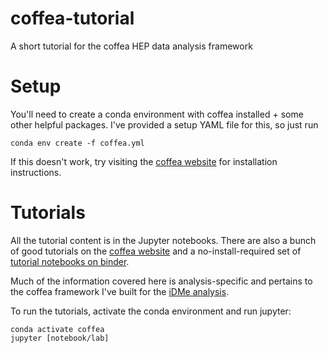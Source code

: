 # coffea-tutorial
A short tutorial for the coffea HEP data analysis framework

# Setup
You'll need to create a conda environment with coffea installed + some other helpful packages. I've provided a setup YAML file for this, so just run
```
conda env create -f coffea.yml
```
If this doesn't work, try visiting the [coffea website](https://coffeateam.github.io/coffea/installation.html) for installation instructions.

# Tutorials
All the tutorial content is in the Jupyter notebooks. There are also a bunch of good tutorials on the [coffea website](https://coffeateam.github.io/coffea/examples.html) and a no-install-required set of [tutorial notebooks on binder](https://mybinder.org/v2/gh/CoffeaTeam/coffea/master?filepath=binder/).

Much of the information covered here is analysis-specific and pertains to the coffea framework I've built for the [iDMe analysis](https://github.com/SamBT/iDMe).

To run the tutorials, activate the conda environment and run jupyter:
```
conda activate coffea
jupyter [notebook/lab]
```